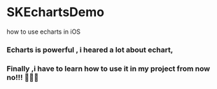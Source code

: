 # SKEchartsDemo
how to use echarts in iOS

### Echarts is powerful , i heared  a lot about echart, 
### Finally ,i have to learn how to use it in my project from now no!!! 💪💪💪   

